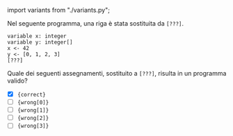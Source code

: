 import variants from "./variants.py";

Nel seguente programma, una riga è stata sostituita da `[???]`.

```srs
variable x: integer
variable y: integer[]
x <- 42
y <- [0, 1, 2, 3]
[???]
```

Quale dei seguenti assegnamenti, sostituito a `[???]`, risulta in un programma valido?

- [x] `{correct}`
- [ ] `{wrong[0]}`
- [ ] `{wrong[1]}`
- [ ] `{wrong[2]}`
- [ ] `{wrong[3]}`
